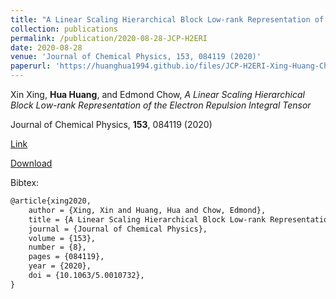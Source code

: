 ```yaml
---
title: "A Linear Scaling Hierarchical Block Low-rank Representation of the Electron Repulsion Integral Tensor"
collection: publications
permalink: /publication/2020-08-28-JCP-H2ERI
date: 2020-08-28
venue: 'Journal of Chemical Physics, 153, 084119 (2020)'
paperurl: 'https://huanghua1994.github.io/files/JCP-H2ERI-Xing-Huang-Chow.pdf'
---
```

Xin Xing, **Hua Huang**, and Edmond Chow, *A Linear Scaling Hierarchical Block Low-rank Representation of the Electron Repulsion Integral Tensor*

Journal of Chemical Physics, **153**, 084119 (2020)

[Link](https://doi.org/10.1063/5.0010732)

[Download](https://huanghua1994.github.io/files/JCP-H2ERI-Xing-Huang-Chow.pdf)

Bibtex:

```tex
@article{xing2020,
    author = {Xing, Xin and Huang, Hua and Chow, Edmond},
    title = {A Linear Scaling Hierarchical Block Low-rank Representation of the Electron Repulsion Integral Tensor},
    journal = {Journal of Chemical Physics},
    volume = {153},
    number = {8},
    pages = {084119},
    year = {2020},
    doi = {10.1063/5.0010732},
}
```

